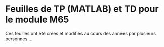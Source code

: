 Feuilles de TP (MATLAB) et TD pour le module M65
================================================

Ces feuilles ont été crées et modifiés au cours des années par plusieurs personnes ...


